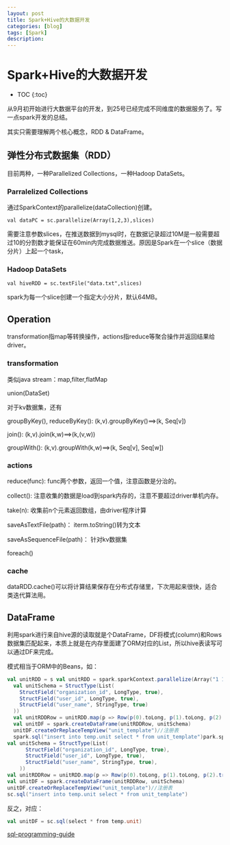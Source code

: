 ```yaml
---
layout: post
title: Spark+Hive的大数据开发
categories: [blog]
tags: [Spark]
description: 
---
```


# Spark+Hive的大数据开发

* TOC
{:toc}

从9月初开始进行大数据平台的开发，到25号已经完成不同维度的数据服务了。写一点spark开发的总结。

其实只需要理解两个核心概念，RDD & DataFrame。

## 弹性分布式数据集（RDD）

目前两种，一种Parallelized Collections，一种Hadoop DataSets。

### Parralelized Collections

通过SparkContext的parallelize(dataCollection)创建。

```
val dataPC = sc.parallelize(Array(1,2,3),slices)
```

需要注意参数slices，在推送数据到mysql时，在数据记录超过10M是一般需要超过10的分割数才能保证在60min内完成数据推送。原因是Spark在一个slice（数据分片）上起一个task，

### Hadoop DataSets

```
val hiveRDD = sc.textFile("data.txt",slices)
```

spark为每一个slice创建一个指定大小分片，默认64MB。

## Operation

transformation指map等转换操作，actions指reduce等聚合操作并返回结果给driver。

### transformation

类似java stream：map,filter,flatMap

union(DataSet)

对于kv数据集，还有

groupByKey(), reduceByKey():    (k,v).groupByKey()==>(k, Seq[v])

 join():     (k,v).join(k,w)==>(k,(v,w))

groupWith():    (k,v).groupWith(k,w)==>(k, Seq[v], Seq[w])

### actions

reduce(func): func两个参数，返回一个值，注意函数是分治的。

collect(): 注意收集的数据是load到spark内存的，注意不要超过driver单机内存。

take(n):   收集前n个元素返回数组，由driver程序计算

saveAsTextFile(path)： iterm.toString()转为文本

saveAsSequenceFile(path)： 针对kv数据集

foreach()

### cache

dataRDD.cache()可以将计算结果保存在分布式存储里，下次用起来很快，适合类迭代算法用。

## DataFrame

利用spark进行来自hive源的读取就是个DataFrame，DF将模式(column)和Rows数据集匹配起来，本质上就是在内存里面建了ORM对应的List<Model>，所以hive表读写可以通过DF来完成。

模式相当于ORM中的Beans，如：

```scala
val unitRDD = s val unitRDD = spark.sparkContext.parallelize(Array("1 101 'wang'","1 1181 'gang","2 1931 'subway")).map(_.split(" "))
  val unitSchema = StructType(List(
    StructField("organization_id", LongType, true),
    StructField("user_id", LongType, true),
    StructField("user_name", StringType, true)
  ))
  val unitRDDRow = unitRDD.map(p => Row(p(0).toLong, p(1).toLong, p(2).trim()))
  val unitDF = spark.createDataFrame(unitRDDRow, unitSchema)
  unitDF.createOrReplaceTempView("unit_template")//注册表
  spark.sql("insert into temp.unit select * from unit_template")park.sparkContext.parallelize(Array("1 101 'wang'","1 1181 'gang","2 1931 'subway")).map(_.split(" "))
val unitSchema = StructType(List(
      StructField("organization_id", LongType, true),
      StructField("user_id", LongType, true),
      StructField("user_name", StringType, true),
    ))
val unitRDDRow = unitRDD.map(p => Row(p(0).toLong, p(1).toLong, p(2).trim()))
val unitDF = spark.createDataFrame(unitRDDRow, unitSchema)
unitDF.createOrReplaceTempView("unit_template")//注册表
sc.sql("insert into temp.unit select * from unit_template")	
```

反之，对应：

```scala
val unitDF = sc.sql(select * from temp.unit)
```

 [sql-programming-guide](http://spark.apache.org/docs/latest/sql-programming-guide.html)